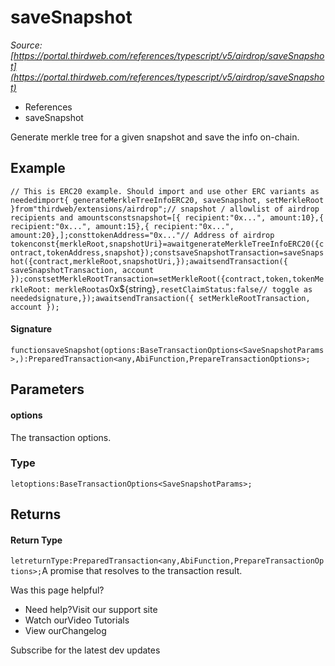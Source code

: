 # saveSnapshot

*Source: [https://portal.thirdweb.com/references/typescript/v5/airdrop/saveSnapshot](https://portal.thirdweb.com/references/typescript/v5/airdrop/saveSnapshot)*

* References
* saveSnapshot

Generate merkle tree for a given snapshot and save the info on-chain.

## Example

`// This is ERC20 example. Should import and use other ERC variants as neededimport{ generateMerkleTreeInfoERC20, saveSnapshot, setMerkleRoot }from"thirdweb/extensions/airdrop";// snapshot / allowlist of airdrop recipients and amountsconstsnapshot=[{ recipient:"0x...", amount:10},{ recipient:"0x...", amount:15},{ recipient:"0x...", amount:20},];consttokenAddress="0x..."// Address of airdrop tokenconst{merkleRoot,snapshotUri}=awaitgenerateMerkleTreeInfoERC20({contract,tokenAddress,snapshot});constsaveSnapshotTransaction=saveSnapshot({contract,merkleRoot,snapshotUri,});awaitsendTransaction({ saveSnapshotTransaction, account });constsetMerkleRootTransaction=setMerkleRoot({contract,token,tokenMerkleRoot: merkleRootas`0x${string}`,resetClaimStatus:false// toggle as neededsignature,});awaitsendTransaction({ setMerkleRootTransaction, account });`
#### Signature

`functionsaveSnapshot(options:BaseTransactionOptions<SaveSnapshotParams>,):PreparedTransaction<any,AbiFunction,PrepareTransactionOptions>;`
## Parameters

#### options

The transaction options.

### Type

`letoptions:BaseTransactionOptions<SaveSnapshotParams>;`
## Returns

#### Return Type

`letreturnType:PreparedTransaction<any,AbiFunction,PrepareTransactionOptions>;`A promise that resolves to the transaction result.

Was this page helpful?

* Need help?Visit our support site
* Watch ourVideo Tutorials
* View ourChangelog

Subscribe for the latest dev updates


